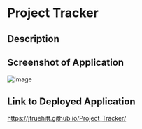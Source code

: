 # Project Tracker

## Description


## Screenshot of Application

![image](https://user-images.githubusercontent.com/121977575/226444987-079b75f2-c10c-4641-baef-bb624f0f45ef.png)


## Link to Deployed Application

https://jtruehitt.github.io/Project_Tracker/
